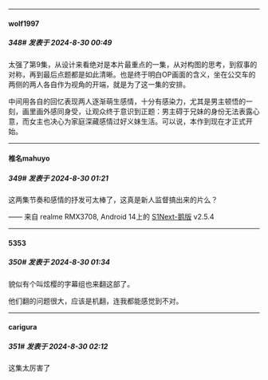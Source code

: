 ﻿
*****

####  wolf1997  
##### 348#       发表于 2024-8-30 00:49

太强了第9集，从设计来看绝对是本片最重点的一集，从对构图的思考，到叙事的对称，再到最后点题都是如此清晰。也是终于明白OP画面的含义，坐在公交车的两侧的两人各自作为视角的开端，就是为了这一集的安排。

中间用各自的回忆表现两人逐渐萌生感情，十分有感染力，尤其是男主顿悟的一刻，画里画外感同身受，让观众终于意识到正题：男主碍于兄妹的身份无法表露心意，而女主也决心为家庭深藏感情过好义妹生活。可以说，本作到现在才正式开始。


*****

####  椎名mahuyo  
##### 349#       发表于 2024-8-30 01:21

这两集节奏和感情的抒发可太棒了，这真是新人监督搞出来的片么？

—— 来自 realme RMX3708, Android 14上的 [S1Next-鹅版](https://github.com/ykrank/S1-Next/releases) v2.5.4


*****

####  5353  
##### 350#       发表于 2024-8-30 01:34

貌似有个叫炫樱的字幕组也来翻这部了。

他们翻的问题很大，应该是机翻，连我都能感觉到不对。


*****

####  carigura  
##### 351#       发表于 2024-8-30 02:12

这集太厉害了

